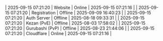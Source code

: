 | 2025-09-15 07:21:20 | Website | Online | 2025-09-15 07:21:16 |
| 2025-09-15 07:21:20 | Registration | Offline | 2025-09-09 16:40:23 |
| 2025-09-15 07:21:20 | Auth Server | Offline | 2025-08-18 09:33:31 |
| 2025-09-15 07:21:20 | Kezan (PvE) | Offline | 2025-08-03 17:58:02 |
| 2025-09-15 07:21:20 | Gurubashi (PvP) | Offline | 2025-08-23 21:44:06 |
| 2025-09-15 07:21:20 | Cloudflare | Online | 2025-09-15 07:21:16 |
